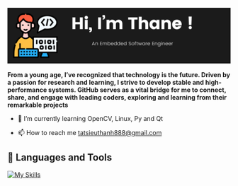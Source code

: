 ![Banner](/Mybanner.png)


**From a young age, I’ve recognized that technology is the future. Driven by a passion for research and learning, I strive to develop stable and high-performance systems. GitHub serves as a vital bridge for me to connect, share, and engage with leading coders, exploring and learning from their remarkable projects**

+ 🌱 I’m currently learning OpenCV, Linux, Py and Qt 

+ 📫 How to reach me tatsieuthanh888@gmail.com

## 🧰  Languages and Tools 
[![My Skills](https://skillicons.dev/icons?i=arduino,c,cpp,linux,py,qt,raspberrypi,opencv)](https://skillicons.dev)



